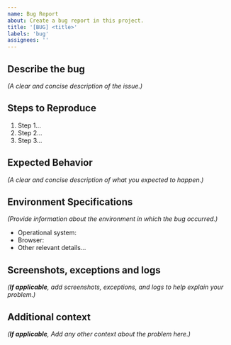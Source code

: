 ```yaml
---
name: Bug Report
about: Create a bug report in this project.
title: '[BUG] <title>'
labels: 'bug'
assignees: ''
---
```


## Describe the bug

_(A clear and concise description of the issue.)_

## Steps to Reproduce

1. Step 1...
2. Step 2...
3. Step 3...

## Expected Behavior

_(A clear and concise description of what you expected to happen.)_

## Environment Specifications

_(Provide information about the environment in which the bug occurred.)_

- Operational system:
- Browser:
- Other relevant details...

## Screenshots, exceptions and logs

_(**If applicable**, add screenshots, exceptions, and logs to help explain your problem.)_

## Additional context

_(**If applicable**, Add any other context about the problem here.)_
